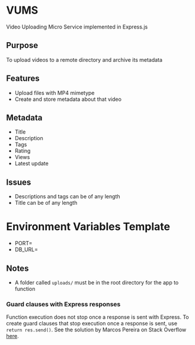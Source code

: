 # VUMS
Video Uploading Micro Service implemented in Express.js

## Purpose
To upload videos to a remote directory and archive its metadata

## Features
- Upload files with MP4 mimetype
- Create and store metadata about that video

## Metadata
- Title
- Description
- Tags
- Rating
- Views
- Latest update

## Issues
- Descriptions and tags can be of any length
- Title can be of any length

# Environment Variables Template
- PORT=
- DB_URL=

## Notes
- A folder called `uploads/` must be in the root directory for the app to function 

### Guard clauses with Express responses
Function execution does not stop once a response is sent with Express.
To create guard clauses that stop execution once a response is sent, use `return res.send()`.
See the solution by Marcos Pereira on Stack Overflow [here](https://stackoverflow.com/a/25038317).
